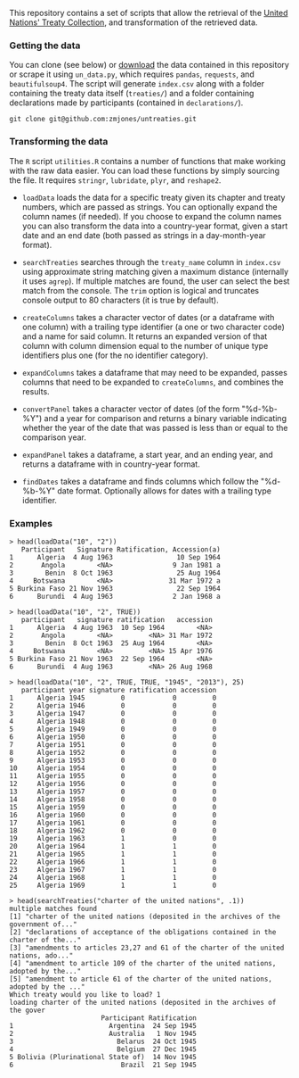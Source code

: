 This repository contains a set of scripts that allow the retrieval of the [United Nations' Treaty Collection](http://treaties.un.org/), and transformation of the retrieved data.

### Getting the data

You can clone (see below) or [download](https://github.com/zmjones/untreaties/archive/master.zip) the data contained in this repository or scrape it using `un_data.py`, which requires `pandas`, `requests`, and `beautifulsoup4`. The script will generate `index.csv` along with a folder containing the treaty data itself (`treaties/`) and a folder containing declarations made by participants (contained in `declarations/`).

	git clone git@github.com:zmjones/untreaties.git

### Transforming the data

The `R` script `utilities.R` contains a number of functions that make working with the raw data easier. You can load these functions by simply sourcing the file. It requires `stringr`, `lubridate`, `plyr`, and `reshape2`.

 - `loadData` loads the data for a specific treaty given its chapter and treaty numbers, which are passed as strings. You can optionally expand the column names (if needed). If you choose to expand the column names you can also transform the data into a country-year format, given a start date and an end date (both passed as strings in a day-month-year format).

 - `searchTreaties` searches through the `treaty_name` column in `index.csv` using approximate string matching given a maximum distance (internally it uses `agrep`). If multiple matches are found, the user can select the best match from the console. The `trim` option is logical and truncates console output to 80 characters (it is true by default).

 - `createColumns` takes a character vector of dates (or a dataframe with one column) with a trailing type identifier (a one or two character code) and a name for said column. It returns an expanded version of that column with column dimension equal to the number of unique type identifiers plus one (for the no identifier category).

 - `expandColumns` takes a dataframe that may need to be expanded, passes columns that need to be expanded to `createColumns`, and combines the results.

 - `convertPanel` takes a character vector of dates (of the form "%d-%b-%Y") and a year for comparison and returns a binary variable indicating whether the year of the date that was passed is less than or equal to the comparison year.

 - `expandPanel` takes a dataframe, a start year, and an ending year, and returns a dataframe with in country-year format.

 - `findDates` takes a dataframe and finds columns which follow the "%d-%b-%Y" date format. Optionally allows for dates with a trailing type identifier.

### Examples

    > head(loadData("10", "2"))
       Participant   Signature Ratification, Accession(a)
    1      Algeria  4 Aug 1963                10 Sep 1964
    2       Angola        <NA>               9 Jan 1981 a
    3        Benin  8 Oct 1963                25 Aug 1964
    4     Botswana        <NA>              31 Mar 1972 a
    5 Burkina Faso 21 Nov 1963                22 Sep 1964
    6      Burundi  4 Aug 1963               2 Jan 1968 a

    > head(loadData("10", "2", TRUE))
       participant   signature ratification   accession
    1      Algeria  4 Aug 1963  10 Sep 1964        <NA>
    2       Angola        <NA>         <NA> 31 Mar 1972
    3        Benin  8 Oct 1963  25 Aug 1964        <NA>
    4     Botswana        <NA>         <NA> 15 Apr 1976
    5 Burkina Faso 21 Nov 1963  22 Sep 1964        <NA>
    6      Burundi  4 Aug 1963         <NA> 26 Aug 1968

    > head(loadData("10", "2", TRUE, TRUE, "1945", "2013"), 25)
       participant year signature ratification accession
    1      Algeria 1945         0            0         0
    2      Algeria 1946         0            0         0
    3      Algeria 1947         0            0         0
    4      Algeria 1948         0            0         0
    5      Algeria 1949         0            0         0
    6      Algeria 1950         0            0         0
    7      Algeria 1951         0            0         0
    8      Algeria 1952         0            0         0
    9      Algeria 1953         0            0         0
    10     Algeria 1954         0            0         0
    11     Algeria 1955         0            0         0
    12     Algeria 1956         0            0         0
    13     Algeria 1957         0            0         0
    14     Algeria 1958         0            0         0
    15     Algeria 1959         0            0         0
    16     Algeria 1960         0            0         0
    17     Algeria 1961         0            0         0
    18     Algeria 1962         0            0         0
    19     Algeria 1963         1            0         0
    20     Algeria 1964         1            1         0
    21     Algeria 1965         1            1         0
    22     Algeria 1966         1            1         0
    23     Algeria 1967         1            1         0
    24     Algeria 1968         1            1         0
    25     Algeria 1969         1            1         0

    > head(searchTreaties("charter of the united nations", .1))
    multiple matches found
    [1] "charter of the united nations (deposited in the archives of the government of..."
    [2] "declarations of acceptance of the obligations contained in the charter of the..."
    [3] "amendments to articles 23,27 and 61 of the charter of the united nations, ado..."
    [4] "amendment to article 109 of the charter of the united nations, adopted by the..."
    [5] "amendment to article 61 of the charter of the united nations, adopted by the ..."
    Which treaty would you like to load? 1
    loading charter of the united nations (deposited in the archives of the gover
                           Participant Ratification
    1                        Argentina  24 Sep 1945
    2                        Australia   1 Nov 1945
    3                          Belarus  24 Oct 1945
    4                          Belgium  27 Dec 1945
    5 Bolivia (Plurinational State of)  14 Nov 1945
    6                           Brazil  21 Sep 1945

